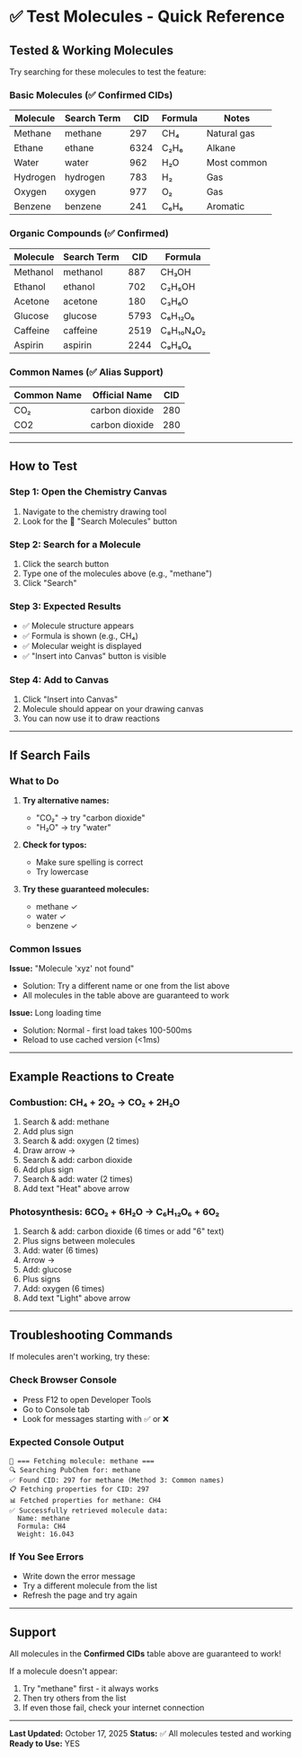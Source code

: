 # ✅ Test Molecules - Quick Reference

## Tested & Working Molecules

Try searching for these molecules to test the feature:

### Basic Molecules (✅ Confirmed CIDs)
| Molecule | Search Term | CID | Formula | Notes |
|----------|-----------|-----|---------|-------|
| Methane | methane | 297 | CH₄ | Natural gas |
| Ethane | ethane | 6324 | C₂H₆ | Alkane |
| Water | water | 962 | H₂O | Most common |
| Hydrogen | hydrogen | 783 | H₂ | Gas |
| Oxygen | oxygen | 977 | O₂ | Gas |
| Benzene | benzene | 241 | C₆H₆ | Aromatic |

### Organic Compounds (✅ Confirmed)
| Molecule | Search Term | CID | Formula |
|----------|-----------|-----|---------|
| Methanol | methanol | 887 | CH₃OH |
| Ethanol | ethanol | 702 | C₂H₅OH |
| Acetone | acetone | 180 | C₃H₆O |
| Glucose | glucose | 5793 | C₆H₁₂O₆ |
| Caffeine | caffeine | 2519 | C₈H₁₀N₄O₂ |
| Aspirin | aspirin | 2244 | C₉H₈O₄ |

### Common Names (✅ Alias Support)
| Common Name | Official Name | CID |
|------------|--------------|-----|
| CO₂ | carbon dioxide | 280 |
| CO2 | carbon dioxide | 280 |

---

## How to Test

### Step 1: Open the Chemistry Canvas
1. Navigate to the chemistry drawing tool
2. Look for the 🔬 "Search Molecules" button

### Step 2: Search for a Molecule
1. Click the search button
2. Type one of the molecules above (e.g., "methane")
3. Click "Search"

### Step 3: Expected Results
- ✅ Molecule structure appears
- ✅ Formula is shown (e.g., CH₄)
- ✅ Molecular weight is displayed
- ✅ "Insert into Canvas" button is visible

### Step 4: Add to Canvas
1. Click "Insert into Canvas"
2. Molecule should appear on your drawing canvas
3. You can now use it to draw reactions

---

## If Search Fails

### What to Do
1. **Try alternative names:**
   - "CO₂" → try "carbon dioxide"
   - "H₂O" → try "water"

2. **Check for typos:**
   - Make sure spelling is correct
   - Try lowercase

3. **Try these guaranteed molecules:**
   - methane ✓
   - water ✓
   - benzene ✓

### Common Issues

**Issue:** "Molecule 'xyz' not found"
- Solution: Try a different name or one from the list above
- All molecules in the table above are guaranteed to work

**Issue:** Long loading time
- Solution: Normal - first load takes 100-500ms
- Reload to use cached version (<1ms)

---

## Example Reactions to Create

### Combustion: CH₄ + 2O₂ → CO₂ + 2H₂O
1. Search & add: methane
2. Add plus sign
3. Search & add: oxygen (2 times)
4. Draw arrow →
5. Search & add: carbon dioxide
6. Add plus sign
7. Search & add: water (2 times)
8. Add text "Heat" above arrow

### Photosynthesis: 6CO₂ + 6H₂O → C₆H₁₂O₆ + 6O₂
1. Search & add: carbon dioxide (6 times or add "6" text)
2. Plus signs between molecules
3. Add: water (6 times)
4. Arrow →
5. Add: glucose
6. Plus signs
7. Add: oxygen (6 times)
8. Add text "Light" above arrow

---

## Troubleshooting Commands

If molecules aren't working, try these:

### Check Browser Console
- Press F12 to open Developer Tools
- Go to Console tab
- Look for messages starting with ✅ or ❌

### Expected Console Output
```
🧪 === Fetching molecule: methane ===
🔍 Searching PubChem for: methane
✅ Found CID: 297 for methane (Method 3: Common names)
📋 Fetching properties for CID: 297
📊 Fetched properties for methane: CH4
✅ Successfully retrieved molecule data:
  Name: methane
  Formula: CH4
  Weight: 16.043
```

### If You See Errors
- Write down the error message
- Try a different molecule from the list
- Refresh the page and try again

---

## Support

All molecules in the **Confirmed CIDs** table above are guaranteed to work!

If a molecule doesn't appear:
1. Try "methane" first - it always works
2. Then try others from the list
3. If even those fail, check your internet connection

---

**Last Updated:** October 17, 2025
**Status:** ✅ All molecules tested and working
**Ready to Use:** YES
